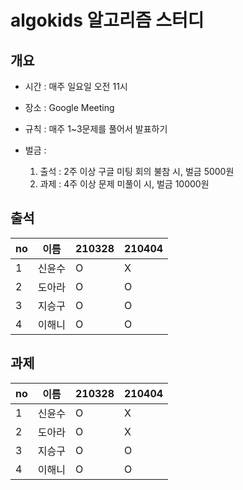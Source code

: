 # algokids 알고리즘 스터디


## 개요 

- 시간 : 매주 일요일 오전 11시

- 장소 : Google Meeting

- 규칙 : 매주 1~3문제를 풀어서 발표하기

- 벌금 :
  1. 출석 : 2주 이상 구글 미팅 회의 불참 시, 벌금 5000원
  2. 과제 : 4주 이상 문제 미풀이 시, 벌금 10000원 


## 출석

|no|이름|210328 |210404|
|--|----|---|---|
|1|신윤수|O|X|
|2|도아라|O|O|
|3|지승구|O|O|
|4|이해니|O|O|

## 과제
|no|이름|210328 |210404|
|--|----|---|---|
|1|신윤수|O|X|
|2|도아라|O|X|
|3|지승구|O|O|
|4|이해니|O|O|



